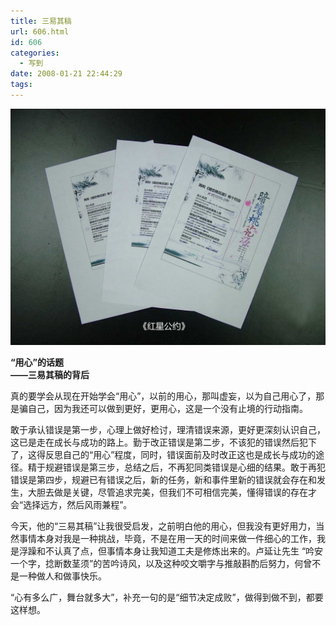 ```yaml
---
title: 三易其稿
url: 606.html
id: 606
categories:
  - 写到
date: 2008-01-21 22:44:29
tags:
---
```


![](/images/attachments/month_0801/o2008123162942.jpg)  
  

**“用心”的话题  
——三易其稿的背后**

  
真的要学会从现在开始学会“用心”，以前的用心，那叫虚妄，以为自己用心了，那是骗自己，因为我还可以做到更好，更用心，这是一个没有止境的行动指南。  
  
敢于承认错误是第一步，心理上做好检讨，理清错误来源，更好更深刻认识自己，这已是走在成长与成功的路上。勤于改正错误是第二步，不该犯的错误然后犯下了，这得反思自己的“用心”程度，同时，错误面前及时改正这也是成长与成功的途径。精于规避错误是第三步，总结之后，不再犯同类错误是心细的结果。敢于再犯错误是第四步，规避已有错误之后，新的任务，新和事件里新的错误就会存在和发生，大胆去做是关键，尽管追求完美，但我们不可相信完美，懂得错误的存在才会“选择远方，然后风雨兼程”。  
  
今天，他的“三易其稿”让我很受启发，之前明白他的用心，但我没有更好用力，当然事情本身对我是一种挑战，毕竟，不是在用一天的时间来做一件细心的工作，我是浮躁和不认真了点，但事情本身让我知道工夫是修炼出来的。卢延让先生 “吟安一个字，捻断数茎须”的苦吟诗风，以及这种咬文嚼字与推敲斟酌后努力，何曾不是一种做人和做事快乐。  
  
“心有多么广，舞台就多大”，补充一句的是“细节决定成败”，做得到做不到，都要这样想。